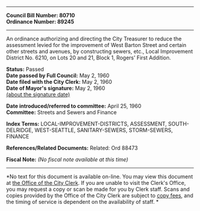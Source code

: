 * * * * *  
  
**Council Bill Number: [](#h0)[](#h2)80710**   
**Ordinance Number: 89245**  
  
* * * * *  
  
An ordinance authorizing and directing the City Treasurer to reduce the assessment levied for the improvement of West Barton Street and certain other streets and avenues, by constructing sewers, etc., Local Improvement District No. 6210, on Lots 20 and 21, Block 1, Rogers' First Addition.  
  
**Status:** Passed   
**Date passed by Full Council:** May 2, 1960   
**Date filed with the City Clerk:** May 2, 1960   
**Date of Mayor's signature:** May 2, 1960   
[(about the signature date)](/~public/approvaldate.htm)   
  
  
**Date introduced/referred to committee:** April 25, 1960   
**Committee:** Streets and Sewers and Finance   
  
**Index Terms:** LOCAL-IMPROVEMENT-DISTRICTS, ASSESSMENT, SOUTH-DELRIDGE, WEST-SEATTLE, SANITARY-SEWERS, STORM-SEWERS, FINANCE  
  
**References/Related Documents:** Related: Ord 88473  
  
**Fiscal Note:** *(No fiscal note available at this time)*  
  
* * * * *  
  
*No text for this document is available on-line. You may view this document at [the Office of the City Clerk](http://www.seattle.gov/leg/clerk/contactUs.htm). If you are unable to visit the Clerk's Office, you may request a copy or scan be made for you by Clerk staff. Scans and copies provided by the Office of the City Clerk are subject to [copy fees](http://clerk.seattle.gov/~public/clerkfees.htm), and the timing of service is dependent on the availability of staff. *  
  
  
